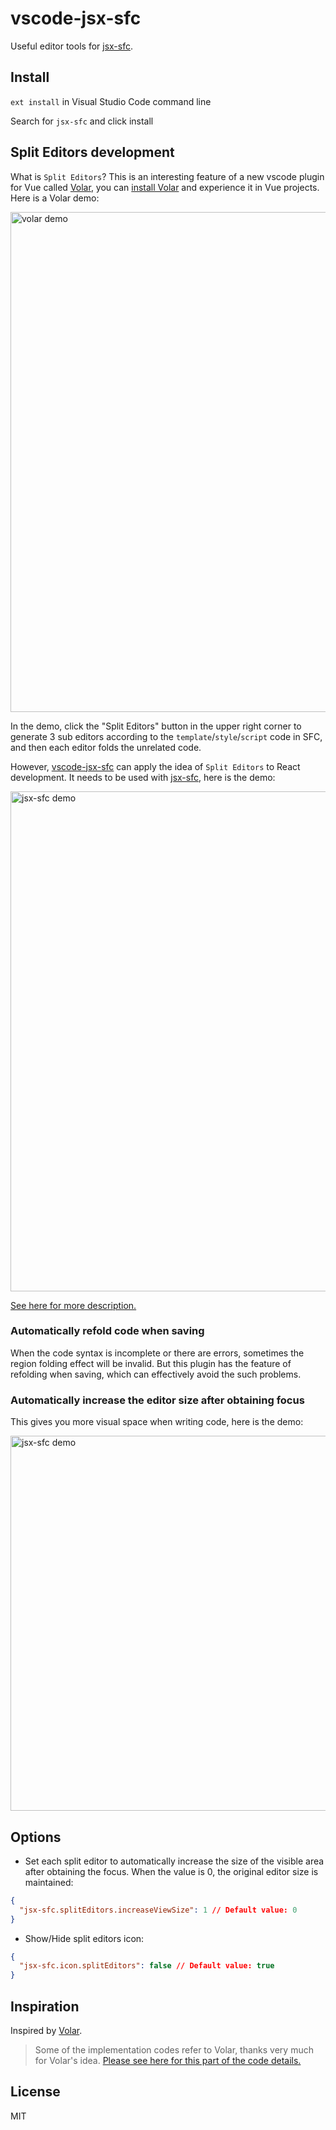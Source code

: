 # vscode-jsx-sfc

Useful editor tools for [jsx-sfc](https://github.com/joe-sky/jsx-sfc).

## Install

`ext install` in Visual Studio Code command line

Search for `jsx-sfc` and click install

## Split Editors development

What is `Split Editors`? This is an interesting feature of a new vscode plugin for Vue called [Volar](https://github.com/johnsoncodehk/volar), you can [install Volar](https://marketplace.visualstudio.com/items?itemName=johnsoncodehk.volar) and experience it in Vue projects. Here is a Volar demo:

<p>
  <img alt="volar demo" src="https://user-images.githubusercontent.com/12705724/125753697-6957efee-61ef-4cd3-ab4c-803003a30256.gif" width="800" />
</p>

In the demo, click the "Split Editors" button in the upper right corner to generate 3 sub editors according to the `template`/`style`/`script` code in SFC, and then each editor folds the unrelated code.

However, [vscode-jsx-sfc](https://marketplace.visualstudio.com/items?itemName=joe-sky.vscode-jsx-sfc) can apply the idea of `Split Editors` to React development. It needs to be used with [jsx-sfc](https://github.com/joe-sky/jsx-sfc), here is the demo:

<p>
  <img alt="jsx-sfc demo" src="https://user-images.githubusercontent.com/12705724/126590775-1aa77a24-1cda-4ac6-a761-04d57b2ddb07.gif" width="800" />
</p>

[See here for more description.](https://github.com/joe-sky/jsx-sfc#split-editors-experience)

### Automatically refold code when saving

When the code syntax is incomplete or there are errors, sometimes the region folding effect will be invalid. But this plugin has the feature of refolding when saving, which can effectively avoid the such problems.

### Automatically increase the editor size after obtaining focus

This gives you more visual space when writing code, here is the demo:

<p>
  <img alt="jsx-sfc demo" src="https://user-images.githubusercontent.com/12705724/130918552-37619be0-11b7-4438-8d23-701a272895bc.gif" width="600" />
</p>

## Options

- Set each split editor to automatically increase the size of the visible area after obtaining the focus. When the value is 0, the original editor size is maintained:

```json
{
  "jsx-sfc.splitEditors.increaseViewSize": 1 // Default value: 0
}
```

- Show/Hide split editors icon:

```json
{
  "jsx-sfc.icon.splitEditors": false // Default value: true
}
```

## Inspiration

Inspired by [Volar](https://github.com/johnsoncodehk/volar).

> Some of the implementation codes refer to Volar, thanks very much for Volar's idea. [Please see here for this part of the code details.](https://github.com/joe-sky/jsx-sfc/blob/main/packages/vscode-jsx-sfc/src/extension.ts)

## License

MIT
